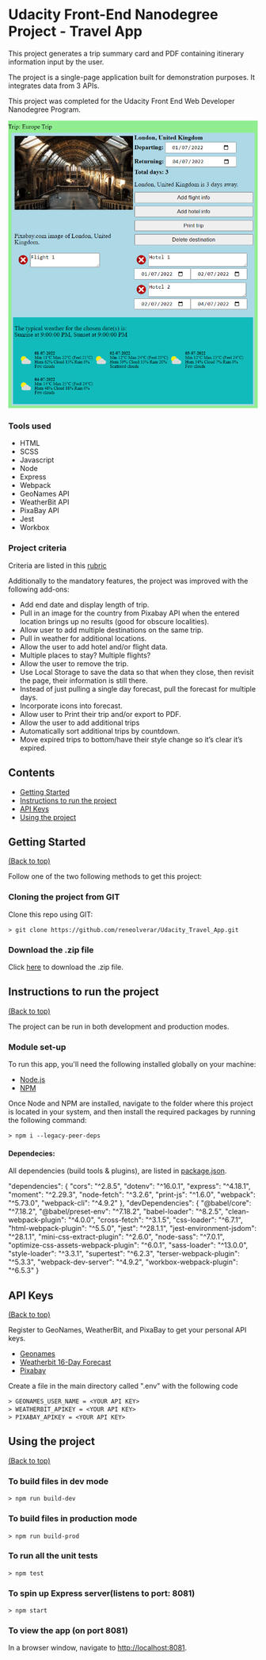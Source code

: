 # Udacity Front-End Nanodegree Project - Travel App

This project generates a trip summary card and PDF containing itinerary information input by the user.

The project is a single-page application built for demonstration purposes. It integrates data from 3 APIs.

This project was completed for the Udacity Front End Web Developer Nanodegree Program.

![Example of a destination](https://github.com/reneolverar/Udacity_Travel_App/blob/main/src/client/media/images/travel_app_example.png)

### Tools used
* HTML
* SCSS
* Javascript
* Node
* Express
* Webpack
* GeoNames API
* WeatherBit API
* PixaBay API
* Jest
* Workbox

### Project criteria
Criteria are listed in this [rubric](https://review.udacity.com/#!/rubrics/3636/view)

Additionally to the mandatory features, the project was improved with the following add-ons:
* Add end date and display length of trip.
* Pull in an image for the country from Pixabay API when the entered location brings up no results (good for obscure localities).
* Allow user to add multiple destinations on the same trip.
* Pull in weather for additional locations.
* Allow the user to add hotel and/or flight data.
* Multiple places to stay? Multiple flights?
* Allow the user to remove the trip.
* Use Local Storage to save the data so that when they close, then revisit the page, their information is still there.
* Instead of just pulling a single day forecast, pull the forecast for multiple days.
* Incorporate icons into forecast.
* Allow user to Print their trip and/or export to PDF.
* Allow the user to add additional trips
* Automatically sort additional trips by countdown.
* Move expired trips to bottom/have their style change so it’s clear it’s expired.

## Contents

- [Getting Started](#getting-started)
- [Instructions to run the project](#instructions-to-run-the_project)
- [API Keys](#api-keys)
- [Using the project](#using-the-project)

## Getting Started
[(Back to top)](#contents)

Follow one of the two following methods to get this project:

### Cloning the project from GIT
Clone this repo using GIT:

```
> git clone https://github.com/reneolverar/Udacity_Travel_App.git

```

### Download the .zip file
Click [here](https://github.com/reneolverar/Udacity_Travel_App/archive/refs/heads/main.zip) to download the .zip file.

## Instructions to run the project
[(Back to top)](#contents)

The project can be run in both development and production modes.

### Module set-up

To run this app, you'll need the following installed globally on your machine:
- [Node.js](https://nodejs.org/en/)
- [NPM](https://nodejs.org/en/)

Once Node and NPM are installed, navigate to the folder where this project is located in your system, and then install the required packages by running the following command:

```
> npm i --legacy-peer-deps

```

#### Dependecies:

All dependencies (build tools & plugins), are listed in [package.json](./package.json).

"dependencies": {
    "cors": "^2.8.5",
    "dotenv": "^16.0.1",
    "express": "^4.18.1",
    "moment": "^2.29.3",
    "node-fetch": "^3.2.6",
    "print-js": "^1.6.0",
    "webpack": "^5.73.0",
    "webpack-cli": "^4.9.2"
  },
  "devDependencies": {
    "@babel/core": "^7.18.2",
    "@babel/preset-env": "^7.18.2",
    "babel-loader": "^8.2.5",
    "clean-webpack-plugin": "^4.0.0",
    "cross-fetch": "^3.1.5",
    "css-loader": "^6.7.1",
    "html-webpack-plugin": "^5.5.0",
    "jest": "^28.1.1",
    "jest-environment-jsdom": "^28.1.1",
    "mini-css-extract-plugin": "^2.6.0",
    "node-sass": "^7.0.1",
    "optimize-css-assets-webpack-plugin": "^6.0.1",
    "sass-loader": "^13.0.0",
    "style-loader": "^3.3.1",
    "supertest": "^6.2.3",
    "terser-webpack-plugin": "^5.3.3",
    "webpack-dev-server": "^4.9.2",
    "workbox-webpack-plugin": "^6.5.3"
  }

## API Keys
[(Back to top)](#contents)

Register to GeoNames, WeatherBit, and PixaBay to get your personal API keys.
- [Geonames](http://www.geonames.org/export/geonames-search.html)
- [Weatherbit 16-Day Forecast](https://www.weatherbit.io/api/weather-forecast-16-day)
- [Pixabay](https://pixabay.com/api/docs/)

Create a file in the main directory called ".env" with the following code

```
> GEONAMES_USER_NAME = <YOUR API KEY>
> WEATHERBIT_APIKEY = <YOUR API KEY>
> PIXABAY_APIKEY = <YOUR API KEY>

```

## Using the project
[(Back to top)](#contents)

### To build files in dev mode
```
> npm run build-dev

```

### To build files in production mode
```
> npm run build-prod

```

### To run all the unit tests
```
> npm test

```

### To spin up Express server(listens to port: 8081)
```
> npm start

```

### To view the app (on port 8081)
In a browser window, navigate to [http://localhost:8081](http://localhost:8081).